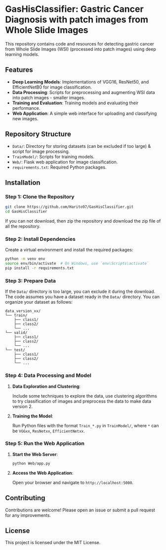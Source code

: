 # GasHisClassifier: Gastric Cancer Diagnosis with patch images from Whole Slide Images

This repository contains code and resources for detecting gastric cancer from Whole Slide Images (WSI) (processed into patch images) using deep learning models.

## Features

- **Deep Learning Models**: Implementations of VGG16, ResNet50, and EfficientNetB0 for image classification.
- **Data Processing**: Scripts for preprocessing and augmenting WSI data into patch images - smaller images.
- **Training and Evaluation**: Training models and evaluating their performance.
- **Web Application**: A simple web interface for uploading and classifying new images.

## Repository Structure

- `Data/`: Directory for storing datasets (can be excluded if too large) & script for image processing.
- `TrainModel/`: Scripts for training models.
- `Web/`: Flask web application for image classification.
- `requirements.txt`: Required Python packages.

## Installation

### Step 1: Clone the Repository

```bash
git clone https://github.com/Harito97/GasHisClassifier.git
cd GasHisClassifier
```
If you can not download, then zip the repository and download the zip file of all the repository.

### Step 2: Install Dependencies

Create a virtual environment and install the required packages:

```bash
python -m venv env
source env/bin/activate  # On Windows, use `env\Scripts\activate`
pip install -r requirements.txt
```

### Step 3: Prepare Data

If the `Data/` directory is too large, you can exclude it during the download. The code assumes you have a dataset ready in the `Data/` directory. You can organize your dataset as follows:

```
data_version_xx/
└── train/
    ├── class1/
    ├── class2/
    └── ...
└── valid/
    ├── class1/
    ├── class2/
    └── ...
└── test/
    ├── class1/
    ├── class2/
    └── ...
```

### Step 4: Data Processing and Model

1. **Data Exploration and Clustering**: 

   Include some techniques to explore the data, use clustering algorithms to try classification of images and preprocess the data to make data version 2.

2. **Training the Model**:  

   Run Python files with the format `Train_*.py` in `TrainModel/`, where `*` can be `VGGxx`, `ResNetxx`, `EfficientNetxx`.

### Step 5: Run the Web Application

1. **Start the Web Server**:

   ```bash
   python Web/app.py
   ```

2. **Access the Web Application**:

   Open your browser and navigate to `http://localhost:5000`.

## Contributing

Contributions are welcome! Please open an issue or submit a pull request for any improvements.

## License

This project is licensed under the MIT License.